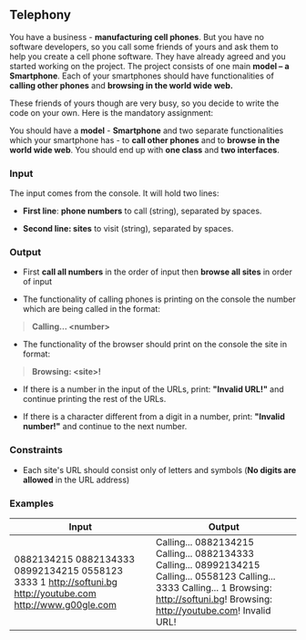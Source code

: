 ﻿Telephony
---------

You have a business - **manufacturing cell phones**. But you have no software
developers, so you call some friends of yours and ask them to help you create a
cell phone software. They have already agreed and you started working on the
project. The project consists of one main **model – a Smartphone**. Each of your
smartphones should have functionalities of **calling other phones** and
**browsing in the world wide web.**

These friends of yours though are very busy, so you decide to write the code on
your own. Here is the mandatory assignment:

You should have a **model** - **Smartphone** and two separate functionalities
which your smartphone has - to **call other phones** and to **browse in the
world wide web**. You should end up with **one class** and **two interfaces**.

### Input

The input comes from the console. It will hold two lines:

-   **First line**: **phone numbers** to call (string), separated by spaces.

-   **Second line: sites** to visit (string), separated by spaces.

### Output

-   First **call all numbers** in the order of input then **browse all sites**
    in order of input

-   The functionality of calling phones is printing on the console the number
    which are being called in the format:

>   **Calling... \<number\>**

-   The functionality of the browser should print on the console the site in
    format:

>   **Browsing: \<site\>!**

-   If there is a number in the input of the URLs, print: **"Invalid URL!"** and
    continue printing the rest of the URLs.

-   If there is a character different from a digit in a number, print:
    **"Invalid number!"** and continue to the next number.

### Constraints

-   Each site's URL should consist only of letters and symbols (**No digits are
    allowed** in the URL address)

### Examples

| **Input**                                                                                                   | **Output**                                                                                                                                                                                 |
|-------------------------------------------------------------------------------------------------------------|--------------------------------------------------------------------------------------------------------------------------------------------------------------------------------------------|
| 0882134215 0882134333 08992134215 0558123 3333 1 http://softuni.bg http://youtube.com http://www.g00gle.com | Calling... 0882134215 Calling... 0882134333 Calling... 08992134215 Calling... 0558123 Calling... 3333 Calling... 1 Browsing: http://softuni.bg! Browsing: http://youtube.com! Invalid URL! |